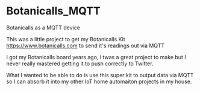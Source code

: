 # Botanicalls_MQTT
Botanicalls as a MQTT device

This was a little project to get my Botanicalls Kit https://www.botanicalls.com to send it's readings out via MQTT

I got my Botanicalls board years ago, i twas a great project to make but I never really mastered getting it to push correctly to Twitter.

What I wanted to be able to do is use this super kit to output data via MQTT so I can absorb it into my other IoT home automaiton projects in my house.
